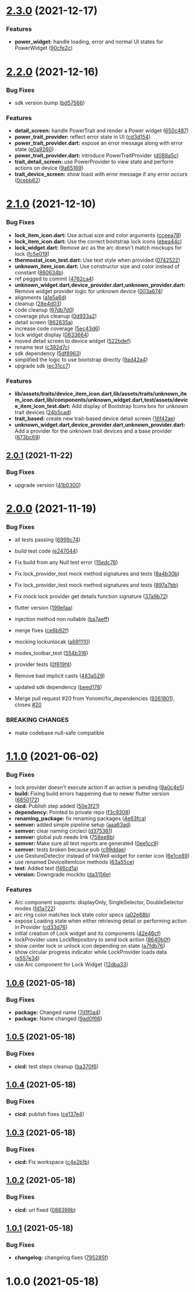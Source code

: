 # [2.3.0](https://github.com/Yonomi/yonomi-device-widgets/compare/v2.2.0...v2.3.0) (2021-12-17)


### Features

* **power_widget:** handle loading, error and normal UI states for PowerWidget ([90cfe2c](https://github.com/Yonomi/yonomi-device-widgets/commit/90cfe2cce08c857e733c10869ce8447c2a5ebef7))

# [2.2.0](https://github.com/Yonomi/yonomi-device-widgets/compare/v2.1.0...v2.2.0) (2021-12-16)


### Bug Fixes

* sdk version bump ([bd57566](https://github.com/Yonomi/yonomi-device-widgets/commit/bd575664b70a4cea8c02f900fd9d8466135f0f6c))


### Features

* **detail_screen:** handle PowerTrait and render a Power widget ([650c487](https://github.com/Yonomi/yonomi-device-widgets/commit/650c4876da34c6ccfe0c96c26ebe226e7f217ca4))
* **power_trait_provider:** reflect error state in UI ([cd3d154](https://github.com/Yonomi/yonomi-device-widgets/commit/cd3d15473397081d2be73ba707a41eb70ffdbe62))
* **power_trait_provider.dart:** expose an error message along with error state ([e0a9260](https://github.com/Yonomi/yonomi-device-widgets/commit/e0a92606074ee89491a94aaf60d23b71deb14914))
* **power_trait_provider.dart:** introduce PowerTraitProvider ([d088a5c](https://github.com/Yonomi/yonomi-device-widgets/commit/d088a5cb7fd65b7a6d9327b7f96a3e2bc635b9d6))
* **trait_detail_screen:** use PowerProvider to view state and perform actions on device ([9a65169](https://github.com/Yonomi/yonomi-device-widgets/commit/9a65169b4354e2f9e04a0f01a5cbf62814e0b73b))
* **trait_device_screen:** show toast with error message if any error occurs ([0cebb62](https://github.com/Yonomi/yonomi-device-widgets/commit/0cebb62db54748f373ab0c9026b22dae4bd760ca))

# [2.1.0](https://github.com/Yonomi/yonomi-device-widgets/compare/v2.0.1...v2.1.0) (2021-12-10)


### Bug Fixes

* **lock_item_icon.dart:** Use actual size and color arguments ([cceea78](https://github.com/Yonomi/yonomi-device-widgets/commit/cceea7880460d8c550dda985d9563e6e25c17cd0))
* **lock_item_icon.dart:** Use the correct bootstrap lock icons ([ebea44c](https://github.com/Yonomi/yonomi-device-widgets/commit/ebea44c36247c494081bb3442d740d79a725c9af))
* **lock_widget.dart:** Remove arc as the arc doesn't match mockups for lock ([fc5e019](https://github.com/Yonomi/yonomi-device-widgets/commit/fc5e01941573c47169ba0cefd64bcf1570db08ce))
* **thermostat_icon_test.dart:** Use text style when provided ([0742522](https://github.com/Yonomi/yonomi-device-widgets/commit/0742522a86b877bca9e26d22fdc0e5478a3ff790))
* **unknown_item_icon.dart:** Use constructor size and color instead of constant ([860634b](https://github.com/Yonomi/yonomi-device-widgets/commit/860634b61adc26c6ac60facd02a199342d8eadd5))
* ref pegged to commit ([4762ca4](https://github.com/Yonomi/yonomi-device-widgets/commit/4762ca41b9412118d24c6590b248e3220e49f3e3))
* **unknown_widget.dart,device_provider.dart,unknown_provider.dart:** Remove widget provider logic for unknown device ([003a674](https://github.com/Yonomi/yonomi-device-widgets/commit/003a67453ae1434d6c0c6d283e26e833fe0a80a7))
* alignments ([a1e5a6d](https://github.com/Yonomi/yonomi-device-widgets/commit/a1e5a6db3204c507efc00d39ebca8f6d7dc86959))
* cleanup ([28e4d03](https://github.com/Yonomi/yonomi-device-widgets/commit/28e4d03adbb3705327dcd5e8ef32ee67b5fe1e04))
* code cleanup ([67db7d0](https://github.com/Yonomi/yonomi-device-widgets/commit/67db7d048458df45d092edb218b94a0479d9538a))
* coverage plus cleanup ([0d933a2](https://github.com/Yonomi/yonomi-device-widgets/commit/0d933a2ebf84b88b837f379ff8f6e8b1379ca471))
* detail screen ([862835a](https://github.com/Yonomi/yonomi-device-widgets/commit/862835a1bf12efde16e0898c7154c2140a7b2d42))
* increase code coverage ([5ec43d6](https://github.com/Yonomi/yonomi-device-widgets/commit/5ec43d6627b0a6661611e0f10544c6e6a828dba4))
* lock widget display ([0633664](https://github.com/Yonomi/yonomi-device-widgets/commit/0633664acf365355d8f002d8de677dba7b0ff5b9))
* moved detail screen to device widget ([522bdef](https://github.com/Yonomi/yonomi-device-widgets/commit/522bdef646ccefc8fb778e633301b76327595c33))
* rename test ([c392d7c](https://github.com/Yonomi/yonomi-device-widgets/commit/c392d7c2e2f913f6f87d9c75bb0dba4218766210))
* sdk dependency ([5df8963](https://github.com/Yonomi/yonomi-device-widgets/commit/5df8963485bc4ec5283b2f87d101a06bd9f62b4a))
* simplified the logic to use bootstrap directly ([9ad42a4](https://github.com/Yonomi/yonomi-device-widgets/commit/9ad42a4028c4e3bd71f2ebbb4e9aab8af312169a))
* upgrade sdk ([ec31cc7](https://github.com/Yonomi/yonomi-device-widgets/commit/ec31cc70c46f475fa5973471bcb6cb261265eee7))


### Features

* **lib/assets/traits/device_item_icon.dart,lib/assets/traits/unknown_item_icon.dart,lib/components/unknown_widget.dart,test/assets/device_item_icon_test.dart:** Add display of Bootstrap Icons box for unknown trait devices ([24b5cad](https://github.com/Yonomi/yonomi-device-widgets/commit/24b5cad49bec87aba14d883cc77b1d4c649a966a))
* **trait_based:** create new trait-based device detail screen ([16f42ae](https://github.com/Yonomi/yonomi-device-widgets/commit/16f42aec97764f4b2c3aa8c6d4c01cd65c12ee80))
* **unknown_widget.dart,device_provider.dart,unknown_provider.dart:** Add a provider for the unknown trait devices and a base provider ([673bc69](https://github.com/Yonomi/yonomi-device-widgets/commit/673bc69996f6a17aca8f4c2b853be790ba168847))

## [2.0.1](https://github.com/Yonomi/yonomi-device-widgets/compare/v2.0.0...v2.0.1) (2021-11-22)


### Bug Fixes

* upgrade version ([41b0300](https://github.com/Yonomi/yonomi-device-widgets/commit/41b0300044f517b8b898fe6b92181faadf024b81))

# [2.0.0](https://github.com/Yonomi/yonomi-device-widgets/compare/v1.1.0...v2.0.0) (2021-11-19)


### Bug Fixes

* all tests passing ([6999c74](https://github.com/Yonomi/yonomi-device-widgets/commit/6999c743af1d9eebbd1451cc18004b9163285847))
* build test code ([e247044](https://github.com/Yonomi/yonomi-device-widgets/commit/e24704473fcbf04a401fa86fff587c621a0354c0))
* Fix build from any Null test error ([15edc76](https://github.com/Yonomi/yonomi-device-widgets/commit/15edc763397687bc03c789fbc3115ca88057418c))
* Fix lock_provider_test mock method signatures and tests ([8a4b30b](https://github.com/Yonomi/yonomi-device-widgets/commit/8a4b30bea659c235dd1f6f95a88e2b9b3fbfdab4))
* Fix lock_provider_test mock method signatures and tests ([897a7bb](https://github.com/Yonomi/yonomi-device-widgets/commit/897a7bbf60399c667197bf509680de906bf540b3))
* Fix mock lock provider get details function signature ([37a9b72](https://github.com/Yonomi/yonomi-device-widgets/commit/37a9b725c1ac18b3f5dafb357070934b80365968))
* flutter version ([199efaa](https://github.com/Yonomi/yonomi-device-widgets/commit/199efaa13dfb99efbe8cf275bacd1cc6b6b0db6c))
* injection method non nullable ([ba7aeff](https://github.com/Yonomi/yonomi-device-widgets/commit/ba7aeff12393a91e5dc5a32a55429c0b7f2e9376))
* merge fixes ([ce6b92f](https://github.com/Yonomi/yonomi-device-widgets/commit/ce6b92f318b8d56a531ed33a195645fc5dd506f2))
* mocking lockunlocak ([a691110](https://github.com/Yonomi/yonomi-device-widgets/commit/a691110745b0fdb2509696f9433e5d8af408e50c))
* modes_toolbar_test ([554b316](https://github.com/Yonomi/yonomi-device-widgets/commit/554b3162eb3e553d70aa0fb77fc62b0694a0de59))
* provider tests ([0f619f4](https://github.com/Yonomi/yonomi-device-widgets/commit/0f619f459529beb36ec8a70437d0cfd34df4926e))
* Remove bad implicit casts ([483a529](https://github.com/Yonomi/yonomi-device-widgets/commit/483a529fc918d97e34b1ce2a20a652541a3aea7e))
* updated sdk dependency ([beed178](https://github.com/Yonomi/yonomi-device-widgets/commit/beed1789d05dfd5f2841d186074d0a55d0058c62))


* Merge pull request #20 from Yonomi/fix_dependencies ([9261801](https://github.com/Yonomi/yonomi-device-widgets/commit/9261801d347d7587a1549d5af7cf14d179bed61c)), closes [#20](https://github.com/Yonomi/yonomi-device-widgets/issues/20)


### BREAKING CHANGES

* make codebase null-safe compatible

# [1.1.0](https://github.com/Yonomi/yonomi-device-widgets/compare/v1.0.6...v1.1.0) (2021-06-02)


### Bug Fixes

* lock provider doesn't execute action if an action is pending ([9a0c4e5](https://github.com/Yonomi/yonomi-device-widgets/commit/9a0c4e50c501ae126988e6a71a0803c8be60962e))
* **build:** Fixing build errors happening due to newer flutter version ([6850172](https://github.com/Yonomi/yonomi-device-widgets/commit/6850172e51a288ebee64d12f6e33378cbc39cab4))
* **cicd:** Publish step added ([50e3f21](https://github.com/Yonomi/yonomi-device-widgets/commit/50e3f211b4690c7e606a79d05a8ac2efdaa0b728))
* **dependency:** Pointed to private repo ([f3c9308](https://github.com/Yonomi/yonomi-device-widgets/commit/f3c93083a989d916c3dc64b05c41ebf2cf045c56))
* **renaming_package:** fix renaming packages ([4e63fca](https://github.com/Yonomi/yonomi-device-widgets/commit/4e63fca06011c746da1ddb9a93be1112ac1f9082))
* **semver:** added simple pipeline setup ([aaa63ad](https://github.com/Yonomi/yonomi-device-widgets/commit/aaa63adf4183f0dd0f0dae3d29cc9edc417ac728))
* **semver:** clear naming circleci ([d375361](https://github.com/Yonomi/yonomi-device-widgets/commit/d375361cffe007cc4dc33fcf23b8b01dd85b709d))
* **semver:** global pub needs link ([758ee8b](https://github.com/Yonomi/yonomi-device-widgets/commit/758ee8b96bfb93b76521bb0bcb1bb368f61dd689))
* **semver:** Make sure all test reports are generated ([0ee1cc9](https://github.com/Yonomi/yonomi-device-widgets/commit/0ee1cc952453d9be1b1d53360881a21b18be3003))
* **semver:** tests broken because pub ([c99ddae](https://github.com/Yonomi/yonomi-device-widgets/commit/c99ddaedf15ee2fb95f3e69d70628f5aba8f40b5))
* use GestureDetector instead of InkWell widget for center icon ([6e1ce89](https://github.com/Yonomi/yonomi-device-widgets/commit/6e1ce89002c00a2df747bf6fa6a37448f54d6644))
* use renamed DeviceItemIcon methods ([63a55ce](https://github.com/Yonomi/yonomi-device-widgets/commit/63a55ceced90924e368305bd258923ae669189ec))
* **test:** Added test ([f46cd1a](https://github.com/Yonomi/yonomi-device-widgets/commit/f46cd1ac0855737113b7765eb10789871b2ef838))
* **version:** Downgrade mockito ([da3156e](https://github.com/Yonomi/yonomi-device-widgets/commit/da3156e24a18bdf55ad691c8e582fa01a80b668d))


### Features

* Arc component supports: displayOnly, SingleSelector, DoubleSelector modes ([fd1a722](https://github.com/Yonomi/yonomi-device-widgets/commit/fd1a7226bf695d74dbce991f24922def83710449))
* arc ring color matches lock state color specs ([a02e68b](https://github.com/Yonomi/yonomi-device-widgets/commit/a02e68b9a4c591a31ef96e468884be642f9da3e6))
* expose Loading state when either retrieving detail or performing action in Provider ([cd33d76](https://github.com/Yonomi/yonomi-device-widgets/commit/cd33d76ca7c2433dff95da23adc351e2e64ce516))
* initial creation of Lock widget and its components ([42e46cf](https://github.com/Yonomi/yonomi-device-widgets/commit/42e46cff4819874a5ef4fd50675ea60d34970da1))
* lockProvider uses LockRepository to send lock action ([8640b0f](https://github.com/Yonomi/yonomi-device-widgets/commit/8640b0f1527881ce20559b504756d827cca254c3))
* show center lock or unlock icon depending on state ([a7fdb76](https://github.com/Yonomi/yonomi-device-widgets/commit/a7fdb76629aba32d7f2e60c33367ef59c736fe3e))
* show circular progress indicator while LockProvider loads data ([e557e34](https://github.com/Yonomi/yonomi-device-widgets/commit/e557e3428cd64c0b557ee6b68949380f7c802ede))
* use Arc component for Lock Widget ([12dba33](https://github.com/Yonomi/yonomi-device-widgets/commit/12dba33074c4f59ebdc7b5f3c16eb0d288505b66))

## [1.0.6](https://github.com/Yonomi/yonomi-device-widgets/compare/v1.0.5...v1.0.6) (2021-05-18)


### Bug Fixes

* **package:** Changed name ([7d1f0a4](https://github.com/Yonomi/yonomi-device-widgets/commit/7d1f0a439a35ae2932a7948367341b8280b90348))
* **package:** Name changed ([9ad0f66](https://github.com/Yonomi/yonomi-device-widgets/commit/9ad0f66ab0a074b058091e97049f331a64e68c02))

## [1.0.5](https://github.com/Yonomi/yonomi-device-widgets/compare/v1.0.4...v1.0.5) (2021-05-18)


### Bug Fixes

* **cicd:** test steps cleanup ([ba370f6](https://github.com/Yonomi/yonomi-device-widgets/commit/ba370f60d3f763aed0c858ef2632d8f2e674c6cc))

## [1.0.4](https://github.com/Yonomi/yonomi-device-widgets/compare/v1.0.3...v1.0.4) (2021-05-18)


### Bug Fixes

* **cicd:** publish fixes ([ce137e4](https://github.com/Yonomi/yonomi-device-widgets/commit/ce137e40ec33d4fbccbe1739963185e73d4f97b8))

## [1.0.3](https://github.com/Yonomi/yonomi-device-widgets/compare/v1.0.2...v1.0.3) (2021-05-18)


### Bug Fixes

* **cicd:** Fix workspace ([c4e2b1b](https://github.com/Yonomi/yonomi-device-widgets/commit/c4e2b1ba150f476249219ccc35acd501eff48c0a))

## [1.0.2](https://github.com/Yonomi/yonomi-device-widgets/compare/v1.0.1...v1.0.2) (2021-05-18)


### Bug Fixes

* **cicd:** url fixed ([088399b](https://github.com/Yonomi/yonomi-device-widgets/commit/088399bc1a7cac662e4ead49e2abf6e0ecfaa1e4))

## [1.0.1](https://github.com/Yonomi/yonomi-device-widgets/compare/v1.0.0...v1.0.1) (2021-05-18)


### Bug Fixes

* **changelog:** changelog fixes ([795285f](https://github.com/Yonomi/yonomi-device-widgets/commit/795285fe6fd28381788e82b9259dc137a6a984b1))

# 1.0.0 (2021-05-18)
